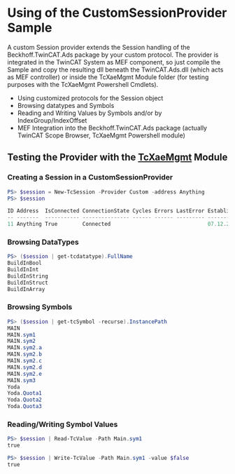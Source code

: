 ﻿# Using of the CustomSessionProvider Sample
A custom Session provider extends the Session handling of the Beckhoff.TwinCAT.Ads package by your custom protocol.
The provider is integrated in the TwinCAT System as MEF component, so just compile the Sample and copy the resulting dll beneath the TwinCAT.Ads.dll (which acts as MEF controller) or inside the TcXaeMgmt Module folder (for testing purposes with the TcXaeMgmt Powershell Cmdlets).

- Using customized protocols for the Session object
- Browsing datatypes and Symbols
- Reading and Writing Values by Symbols and/or by IndexGroup/IndexOffset
- MEF Integration into the Beckhoff.TwinCAT.Ads package (actually TwinCAT Scope Browser, TcXaeMgmt Powershell module)

## Testing the Provider with the [TcXaeMgmt](https://www.powershellgallery.com/packages/TcXaeMgmt) Module
### Creating a Session in a CustomSessionProvider
```powershell
PS> $session = New-TcSession -Provider Custom -address Anything
PS> $session

ID Address  IsConnected ConnectionState Cycles Errors LastError EstablishedAt       LastSucceeded
-- -------  ----------- --------------- ------ ------ --------- -------------       -------------
11 Anything True        Connected                               07.12.2021 10:35:13
```
### Browsing DataTypes
```powershell
PS> ($session | get-tcdatatype).FullName
BuildInBool
BuildInInt
BuildInString
BuildInStruct
BuildInArray
```
### Browsing Symbols
```powershell
PS> ($session | get-tcSymbol -recurse).InstancePath
MAIN
MAIN.sym1
MAIN.sym2
MAIN.sym2.a
MAIN.sym2.b
MAIN.sym2.c
MAIN.sym2.d
MAIN.sym2.e
MAIN.sym3
Yoda
Yoda.Quota1
Yoda.Quota2
Yoda.Quota3
```
### Reading/Writing Symbol Values
``` powershell
PS> $session | Read-TcValue -Path Main.sym1
true
```

``` powershell
PS> $session | Write-TcValue -Path Main.sym1 -value $false
true
```